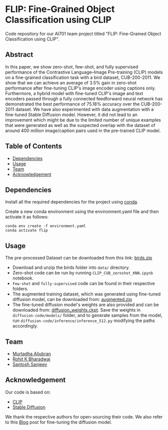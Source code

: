 # FLIP: Fine-Grained Object Classification using CLIP

Code repository for our AI701 team project titled "FLIP: Fine-Grained Object Classification using CLIP". 

## Abstract
In this paper, we show zero-shot, few-shot, and fully supervised performance of the Contrastive Language–Image Pre-training (CLIP) models on a fine-grained classification task with a bird dataset, CUB-200-2011. We show that we can achieve an average of 3.5% gain in zero-shot performance after fine-tuning CLIP's image encoder using captions only. Furthermore, a  hybrid model with fine-tuned CLIP's image and text encoders passed through a fully connected feedforward neural network has demonstrated the best performance of 75.18% accuracy over the CUB-200-2011 dataset. We have also experimented with data augmentation with a fine-tuned Stable Diffusion model. However, it did not lead to an improvement which might be due to the limited number of unique examples that were generated as well as the suspected overlap with the dataset of around 400 million image/caption pairs used in the pre-trained CLIP model.

## Table of Contents
- [Dependencies](#dependencies)
- [Usage](#usage)
- [Team](#team)
- [Acknowledgement](#acknowledgement)

## Dependencies
Install all the required dependencies for the project using [conda](https://conda.io/).

Create a new conda environment using the environment.yaml file and then activate it as follows:
```
conda env create -f environment.yaml
conda activate flip
```

## Usage
The pre-processed Dataset can be downloaded from this link: [birds.zip](https://mbzuaiac-my.sharepoint.com/:u:/g/personal/rohit_bharadwaj_mbzuai_ac_ae/EXq-t3obC6ZPrarkU8Bjoe0BRVvOIud1CAKRgH2-8G10zg?e=PUcP3n)

* Download and unzip the birds folder into `data/` directory.
* Zero-shot code can be run by running `CLIP_CUB_zeroshot_KNN.ipynb` notebook.
* `Few-shot` and `fully-supervised` code can be found in their respective folders.
* The augmented training dataset, which was generated using fine-tuned diffusion model, can be downloaded from: [augmented.zip](https://mbzuaiac-my.sharepoint.com/:u:/g/personal/rohit_bharadwaj_mbzuai_ac_ae/Ee8e4KIX3lxEpX_mtn-k14EBoKC5p0l4mwL9lPTLgtglzQ?e=fqdyyD)
* The fine-tuned diffusion model's weights are also provided and can be downloaded from: [diffusion_weights.ckpt](https://mbzuaiac-my.sharepoint.com/:u:/g/personal/rohit_bharadwaj_mbzuai_ac_ae/Ee-LcRcysyJLki2Qrayr-1QBhFeZzoGtJTBtjXiAmX_47w?e=h5oEc1). Save the weights in `diffusion-code/models/` folder, and to generate samples from the model, run `diffusion-code/inference/inference_512.py` modifying the paths accordingly.


## Team
- [Murtadha Aljubran](mailto:murtadha.aljubran@mbzuai.ac.ae)
- [Rohit K Bharadwaj](mailto:rohit.bharadwaj@mbzuai.ac.ae)
- [Santosh Sanjeev](mailto:Santosh.Sanjeev@mbzuai.ac.ae)

## Acknowledgement
Our code is based on:
- [CLIP](https://github.com/openai/CLIP)
- [Stable Diffusion](https://github.com/CompVis/stable-diffusion)

We thank the respective authors for open-sourcing their code. We also refer to this [Blog](https://lambdalabs.com/blog/how-to-fine-tune-stable-diffusion-how-we-made-the-text-to-pokemon-model-at-lambda) post for fine-tuning the diffusion model.

